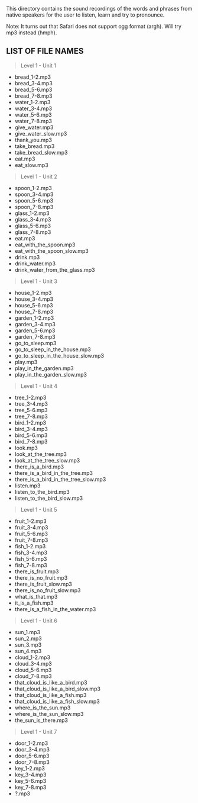 This directory contains the sound recordings of the words and phrases from native speakers for the user to listen, learn and try to pronounce.

Note: It turns out that Safari does not support ogg format (argh). Will try mp3 instead (hmph).

## LIST OF FILE NAMES
> Level 1 - Unit 1
* bread_1-2.mp3
* bread_3-4.mp3
* bread_5-6.mp3
* bread_7-8.mp3
* water_1-2.mp3
* water_3-4.mp3
* water_5-6.mp3
* water_7-8.mp3
* give_water.mp3
* give_water_slow.mp3
* thank_you.mp3
* take_bread.mp3
* take_bread_slow.mp3
* eat.mp3
* eat_slow.mp3
> Level 1 - Unit 2
* spoon_1-2.mp3
* spoon_3-4.mp3
* spoon_5-6.mp3
* spoon_7-8.mp3
* glass_1-2.mp3
* glass_3-4.mp3
* glass_5-6.mp3
* glass_7-8.mp3
* eat.mp3
* eat_with_the_spoon.mp3
* eat_with_the_spoon_slow.mp3
* drink.mp3
* drink_water.mp3
* drink_water_from_the_glass.mp3
> Level 1 - Unit 3
* house_1-2.mp3
* house_3-4.mp3
* house_5-6.mp3
* house_7-8.mp3
* garden_1-2.mp3
* garden_3-4.mp3
* garden_5-6.mp3
* garden_7-8.mp3
* go_to_sleep.mp3
* go_to_sleep_in_the_house.mp3
* go_to_sleep_in_the_house_slow.mp3
* play.mp3
* play_in_the_garden.mp3
* play_in_the_garden_slow.mp3
> Level 1 - Unit 4
* tree_1-2.mp3
* tree_3-4.mp3
* tree_5-6.mp3
* tree_7-8.mp3
* bird_1-2.mp3
* bird_3-4.mp3
* bird_5-6.mp3
* bird_7-8.mp3
* look.mp3
* look_at_the_tree.mp3
* look_at_the_tree_slow.mp3
* there_is_a_bird.mp3
* there_is_a_bird_in_the_tree.mp3
* there_is_a_bird_in_the_tree_slow.mp3
* listen.mp3
* listen_to_the_bird.mp3
* listen_to_the_bird_slow.mp3
> Level 1 - Unit 5
* fruit_1-2.mp3
* fruit_3-4.mp3
* fruit_5-6.mp3
* fruit_7-8.mp3
* fish_1-2.mp3
* fish_3-4.mp3
* fish_5-6.mp3
* fish_7-8.mp3
* there_is_fruit.mp3
* there_is_no_fruit.mp3
* there_is_fruit_slow.mp3
* there_is_no_fruit_slow.mp3
* what_is_that.mp3
* it_is_a_fish.mp3
* there_is_a_fish_in_the_water.mp3
> Level 1 - Unit 6
* sun_1.mp3
* sun_2.mp3
* sun_3.mp3
* sun_4.mp3
* cloud_1-2.mp3
* cloud_3-4.mp3
* cloud_5-6.mp3
* cloud_7-8.mp3
* that_cloud_is_like_a_bird.mp3
* that_cloud_is_like_a_bird_slow.mp3
* that_cloud_is_like_a_fish.mp3
* that_cloud_is_like_a_fish_slow.mp3
* where_is_the_sun.mp3
* where_is_the_sun_slow.mp3
* the_sun_is_there.mp3
> Level 1 - Unit 7
* door_1-2.mp3
* door_3-4.mp3
* door_5-6.mp3
* door_7-8.mp3
* key_1-2.mp3
* key_3-4.mp3
* key_5-6.mp3
* key_7-8.mp3
* ?.mp3
